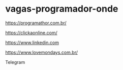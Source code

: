 # vagas-programador-onde

https://programathor.com.br/

https://clickaonline.com/

https://www.linkedin.com

https://www.lovemondays.com.br/



Telegram
